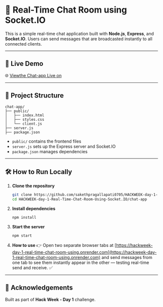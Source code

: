 # 💬 Real-Time Chat Room using Socket.IO

This is a simple real-time chat application built with **Node.js**, **Express**, and **Socket.IO**. Users can send messages that are broadcasted instantly to all connected clients.

---

## 🚀 Live Demo

🌐 [Viewthe Chat-app Live on](https://hackweek-day-1-real-time-chat-room-using.onrender.com)  

---

## 📂 Project Structure

```
chat-app/
├── public/
│   ├── index.html
│   ├── styles.css
│   └── client.js
├── server.js
├── package.json
```

- `public/` contains the frontend files
- `server.js` sets up the Express server and Socket.IO
- `package.json` manages dependencies

---

## 🛠️ How to Run Locally

1. **Clone the repository**
   ```bash
   git clone https://github.com/sakethpragallapati0705/HACKWEEK-day-1-Real-Time-Chat-Room-Using-Socket.IO.git
   cd HACKWEEK-day-1-Real-Time-Chat-Room-Using-Socket.IO/chat-app
   ```

2. **Install dependencies**
   ```bash
   npm install
   ```

3. **Start the server**
   ```bash
   npm start
   ```

4. **How to use**
   👉 Open two separate browser tabs at [https://hackweek-day-1-real-time-chat-room-using.onrender.com](https://hackweek-day-1-real-time-chat-room-using.onrender.com) and send messages from one tab to see them instantly appear in the other — testing real-time send and receive. ✅
   
---

## 🙌 Acknowledgements

Built as part of **Hack Week - Day 1** challenge.
